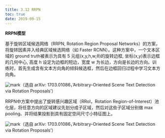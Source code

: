 ```yaml
---
title: 3.12 RRPN
toc: true
date: 2019-09-15
---
```


**RRPN模型**

基于旋转区域候选网络（RRPN, Rotation Region Proposal Networks）的方案，将旋转因素并入经典区域候选网络（如 Faster RCNN）。这种方案中，一个文本区域的 ground truth被表示为具有 5 元组(x,y,h,w,θ)的旋转边框, 坐标(x,y)表示边框的几何中心, 高度 h 设定为边框的短边，宽度 w 为长边，方向是长边的方向。训练时，首先生成含有文本方向角的倾斜候选框，然后在边框回归过程中学习文本方向角。

![mark](http://images.iterate.site/blog/image/20190729/lksUGYshwUKD.png?imageslim)（选自 arXiv: 1703.01086，’Arbitrary-Oriented Scene Text Detection via Rotation Proposals’）

RRPN中方案中提出了旋转感兴趣区域（RRoI，Rotation Region-of-Interest）池化层，将任意方向的区域建议先划分成子区域，然后对这些子区域分别做 max pooling、并将结果投影到具有固定空间尺寸小特征图上。

![mark](http://images.iterate.site/blog/image/20190729/k37EWL2eiMuX.png?imageslim)（选自 arXiv: 1703.01086，’Arbitrary-Oriented Scene Text Detection via Rotation Proposals’）
